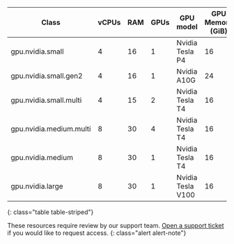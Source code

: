 Class | vCPUs | RAM | GPUs | GPU model | GPU Memory (GiB) | Disk Size (GiB) | Cloud | Server
---|---|---|---|---|---|---|---|---
gpu.nvidia.small |   4   | 16  | 1 | Nvidia Tesla P4 | 16 | 150 | <i class="fa fa-check" aria-hidden="true"></i> | <i class="fa fa-times" aria-hidden="true"></i>
gpu.nvidia.small.gen2 |   4   | 16  | 1 | Nvidia A10G | 24 | 150 | <i class="fa fa-check" aria-hidden="true"></i> | <i class="fa fa-times" aria-hidden="true"></i>
gpu.nvidia.small.multi |   4   | 15  | 2 | Nvidia Tesla T4 | 16 | 150 | <i class="fa fa-check" aria-hidden="true"></i> | <i class="fa fa-times" aria-hidden="true"></i>
gpu.nvidia.medium.multi |   8   | 30  | 4 | Nvidia Tesla T4 | 16 | 150 | <i class="fa fa-check" aria-hidden="true"></i> | <i class="fa fa-times" aria-hidden="true"></i>
gpu.nvidia.medium |   8   | 30  | 1 | Nvidia Tesla T4 | 16 | 150 | <i class="fa fa-check" aria-hidden="true"></i> | <i class="fa fa-times" aria-hidden="true"></i>
gpu.nvidia.large |   8   | 30  | 1 | Nvidia Tesla V100 | 16 | 150 | <i class="fa fa-check" aria-hidden="true"></i> | <i class="fa fa-times" aria-hidden="true"></i>
{: class="table table-striped"}

These resources require review by our support team. [Open a support ticket](https://support.circleci.com/hc/en-us/requests/new) if you would like to request access.
{: class="alert alert-note"}
